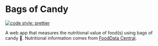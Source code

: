 # Bags of Candy
[![code style: prettier](https://img.shields.io/badge/code_style-prettier-ff69b4.svg?style=flat-square)](https://github.com/prettier/prettier)

A web app that measures the nutritional value of food(s) using bags of candy :candy:. Nutritional information comes from [FoodData Central](https://fdc.nal.usda.gov/index.html).